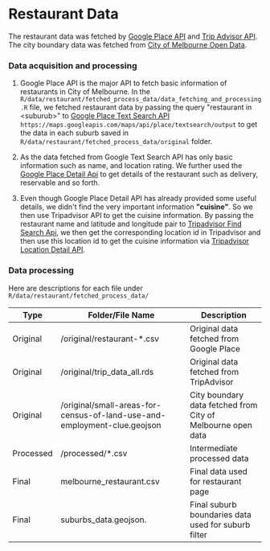 # Restaurant Data

The restaurant data was fetched by [Google Place API](https://developers.google.com/maps/documentation/places/web-service/overview) 
and [Trip Advisor API](https://tripadvisor-content-api.readme.io/reference/overview). The city boundary data was fetched from [City of Melbourne Open Data](https://data.melbourne.vic.gov.au/explore/dataset/small-areas-for-census-of-land-use-and-employment-clue/map/?location=12,-37.81306,144.94413&basemap=jawg.light).

### Data acquisition and processing

1. Google Place API is the major API to fetch basic information of restaurants in 
City of Melbourne. In the `R/data/restaurant/fetched_process_data/data_fetching_and_processing.R` file, 
we fetched restaurant data by passing the query "restaurant in \<suburub\>" 
to [Google Place Text Search API](https://developers.google.com/maps/documentation/places/web-service/search-text)
 `https://maps.googleapis.com/maps/api/place/textsearch/output` 
to get the data in each suburb saved in `R/data/restaurant/fetched_process_data/original` folder.

2. As the data fetched from Google Text Search API has only basic information such as name, and location rating. 
We further used the [Google Place Detail Api](https://maps.googleapis.com/maps/api/place/details/json) 
to get details of the restaurant such as delivery, reservable and so forth.

3. Even though Google Place Detail API has already provided some useful details, 
we didn't find the very important information **"cuisine"**. So we then use Tripadvisor 
API to get the cuisine information. By passing the restaurant name and latitude and longitude pair to 
[Tripadvisor Find Search Api](https://tripadvisor-content-api.readme.io/reference/searchforlocations), 
we then get the corresponding location id in Tripadvisor and then use this location id to get the cuisine 
information via [Tripadvisor Location Detail API](https://tripadvisor-content-api.readme.io/reference/searchforlocations).


### Data processing

Here are descriptions for each file under `R/data/restaurant/fetched_process_data/`

| Type      | Folder/File Name             | Description                                                  |
| --------  | ----------------------       | ------------------------------------------------------------ |
| Original  | /original/restaurant-*.csv                                                 | Original data fetched from Google Place                          |
| Original  | /original/trip_data_all.rds                                                | Original data fetched from TripAdvisor                           |
| Original  | /original/small-areas-for-census-of-land-use-and-employment-clue.geojson   | City boundary data fetched from City of Melbourne open data      |
| Processed | /processed/*.csv                                                           | Intermediate processed data                                      |
| Final     | melbourne_restaurant.csv                                                   | Final data used for restaurant page                              |
| Final     | suburbs_data.geojson.                                                      | Final suburb boundaries data used for suburb filter              | 
